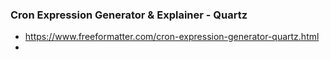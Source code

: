 

### Cron Expression Generator & Explainer - Quartz
   - https://www.freeformatter.com/cron-expression-generator-quartz.html
   - 